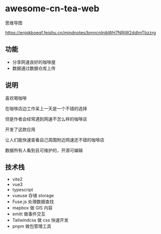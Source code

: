 # awesome-cn-tea-web

思维导图

https://enjqkboeqf.feishu.cn/mindnotes/bmncnInibWH7NRiW2ddlmTbzzrg

## 功能

- 分享网速良好的咖啡屋
- 数据通过数据仓库上传

## 说明

喜欢喝咖啡

在咖啡店边工作呆上一天是一个不错的选择

但是作者会经常遇到网速不怎么样的咖啡店

开发了这款应用

让人们能快速查看自己周围附近网速还不错的咖啡店

数据所有人看到且可维护的，开源可编辑

## 技术栈

- vite2
- vue3
- typescript
- vueuse 存储 storage
- Fuse.js 处理数据查找
- mapbox 做 GIS 内容
- emitt 做事件交互
- Tailwindcss 做 css 快速开发
- pnpm 做包管理工具
